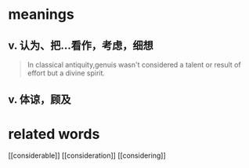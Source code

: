 # meanings

## v. 认为、把...看作，考虑，细想

>In classical antiquity,genuis wasn't considered a talent or result of effort but a divine spirit.

## v. 体谅，顾及

# related words

[[considerable]]
[[consideration]]
[[considering]]
